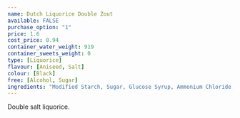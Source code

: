 ```yaml
---
name: Dutch Liquorice Double Zout
available: FALSE
purchase_option: "1"
price: 1.6
cost_price: 0.94
container_water_weight: 919
container_sweets_weight: 0
type: [Liquorice]
flavour: [Aniseed, Salt]
colour: [Black]
free: [Alcohol, Sugar]
ingredients: "Modified Starch, Sugar, Glucose Syrup, Ammonium Chloride, Molasses, Colour Caramel, Liquorice Extract, Flavours, Glazing Agent: Vegetable Oil, Bees Wax"
---
```

Double salt liquorice.